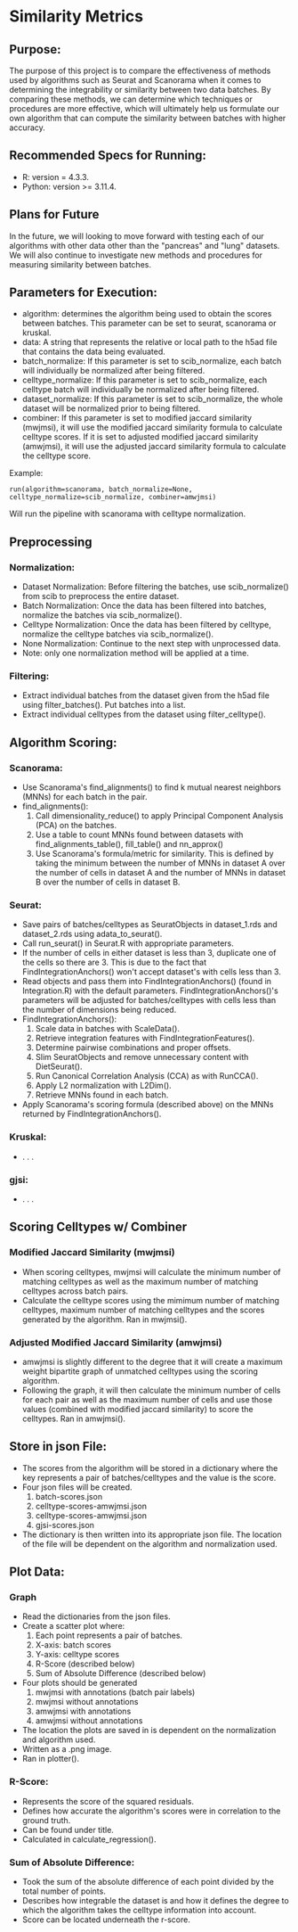 # Similarity Metrics 

## Purpose:
The purpose of this project is to compare the effectiveness of methods used by algorithms such as Seurat and Scanorama when it comes to determining the integrability or similarity between two data batches. By comparing these methods, we can determine which techniques or procedures are more effective, which will ultimately help us formulate our own algorithm that can compute the similarity between batches with higher accuracy.

## Recommended Specs for Running: 
- R: version = 4.3.3.
- Python: version >= 3.11.4.

## Plans for Future
In the future, we will looking to move forward with testing each of our algorithms with other data other than the "pancreas" and "lung" datasets. 
We will also continue to investigate new methods and procedures for measuring similarity between batches. 

## Parameters for Execution: 
- algorithm: determines the algorithm being used to obtain the scores between batches. This parameter can be set to seurat, scanorama or kruskal. 
- data: A string that represents the relative or local path to the h5ad file that contains the data being evaluated. 
- batch_normalize: If this parameter is set to scib_normalize, each batch will individually be normalized after being filtered. 
- celltype_normalize: If this parameter is set to scib_normalize, each celltype batch will individually be normalized after being filtered.
- dataset_normalize: If this parameter is set to scib_normalize, the whole dataset will be normalized prior to being filtered.
- combiner: If this parameter is set to modified jaccard similarity (mwjmsi), it will use the modified jaccard similarity formula to calculate celltype scores. If it is set to adjusted modified jaccard similarity (amwjmsi), it will use the adjusted jaccard similarity formula to calculate the celltype score. 


Example: 
```
run(algorithm=scanorama, batch_normalize=None, celltype_normalize=scib_normalize, combiner=amwjmsi)
```
Will run the pipeline with scanorama with celltype normalization. 

## Preprocessing 
### Normalization:
- Dataset Normalization: Before filtering the batches, use scib_normalize() from scib to preprocess the entire dataset.
- Batch Normalization: Once the data has been filtered into batches, normalize the batches via scib_normalize(). 
- Celltype Normalization: Once the data has been filtered by celltype, normalize the celltype batches via scib_normalize().
- None Normalization: Continue to the next step with unprocessed data.
- Note: only one normalization method will be applied at a time. 

### Filtering:
- Extract individual batches from the dataset given from the h5ad file using filter_batches(). Put batches into a list.
- Extract individual celltypes from the dataset using filter_celltype(). 
        
## Algorithm Scoring:
### Scanorama:
- Use Scanorama's find_alignments() to find k mutual nearest neighbors (MNNs) for each batch in the pair.
- find_alignments():
    1) Call dimensionality_reduce() to apply Principal Component Analysis (PCA) on the batches.
    2) Use a table to count MNNs found between datasets with find_alignments_table(), fill_table() and nn_approx()
    3) Use Scanorama's formula/metric for similarity. This is defined by taking the minimum between the number of MNNs in dataset A over the number of cells in dataset A and the number of MNNs in dataset B over the number of cells in dataset B.

### Seurat:
- Save pairs of batches/celltypes as SeuratObjects in dataset_1.rds and dataset_2.rds using adata_to_seurat().
- Call run_seurat() in Seurat.R with appropriate parameters.
- If the number of cells in either dataset is less than 3, duplicate one of the cells so there are 3. This is due to the fact  that FindIntegrationAnchors() won't accept dataset's with cells less than 3. 
- Read objects and pass them into FindIntegrationAnchors() (found in Integration.R) with the default parameters. 
  FindIntegrationAnchors()'s parameters will be adjusted for batches/celltypes with cells less than the number of
  dimensions being reduced.
- FindIntegrationAnchors():
    1) Scale data in batches with ScaleData().
    2) Retrieve integration features with FindIntegrationFeatures().
    3) Determine pairwise combinations and proper offsets.
    4) Slim SeuratObjects and remove unnecessary content with DietSeurat().
    5) Run Canonical Correlation Analysis (CCA) as with RunCCA().
    6) Apply L2 normalization with L2Dim().
    7) Retrieve MNNs found in each batch.
- Apply Scanorama's scoring formula (described above) on the MNNs returned by FindIntegrationAnchors().

### Kruskal: 
- . . .

### gjsi:
- . . .

## Scoring Celltypes w/ Combiner
### Modified Jaccard Similarity (mwjmsi)
- When scoring celltypes, mwjmsi will calculate the minimum number of matching celltypes as well as the maximum
  number of matching celltypes across batch pairs. 
- Calculate the celltype scores using the mimimum number of matching celltypes, maximum number of matching celltypes
  and the scores generated by the algorithm. Ran in mwjmsi().

### Adjusted Modified Jaccard Similarity (amwjmsi)
- amwjmsi is slightly different to the degree that it will create a maximum weight bipartite graph of unmatched
  celltypes using the scoring algorithm.
- Following the graph, it will then calculate the minimum number of cells for each pair as well as the maximum
  number of cells and use those values (combined with modified jaccard similarity) to score the celltypes. 
  Ran in amwjmsi().

## Store in json File:
- The scores from the algorithm will be stored in a dictionary where the key represents a pair of batches/celltypes
and the value is the score.
- Four json files will be created. 
  1) batch-scores.json
  2) celltype-scores-amwjmsi.json
  3) celltype-scores-amwjmsi.json
  3) gjsi-scores.json
- The dictionary is then written into its appropriate json file. The location of the file will be dependent on the algorithm and 
normalization used. 

## Plot Data:
### Graph
- Read the dictionaries from the json files.
- Create a scatter plot where:
  1) Each point represents a pair of batches.
  2) X-axis: batch scores
  2) Y-axis: celltype scores
  3) R-Score (described below)
  4) Sum of Absolute Difference (described below) 
- Four plots should be generated
  1) mwjmsi with annotations (batch pair labels) 
  2) mwjmsi without annotations
  3) amwjmsi with annotations
  4) amwjmsi without annotations 
- The location the plots are saved in is dependent on the normalization and algorithm used.
- Written as a .png image. 
- Ran in plotter().

### R-Score:
- Represents the score of the squared residuals.
- Defines how accurate the algorithm's scores were in correlation to the ground truth. 
- Can be found under title.
- Calculated in calculate_regression().

### Sum of Absolute Difference:
- Took the sum of the absolute difference of each point divided by the total number of points. 
- Describes how integrable the dataset is and how it defines the degree to which the algorithm
  takes the celltype information into account. 
- Score can be located underneath the r-score.
             
